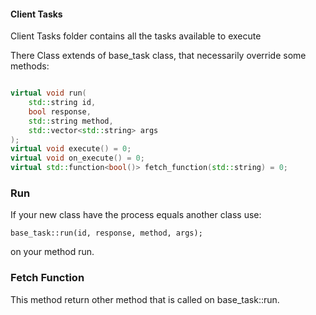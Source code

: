 #### Client Tasks

Client Tasks folder contains all the tasks available to execute

There Class extends of base_task class, that necessarily override some methods:

```C++

virtual void run(
	std::string id,
	bool response,
	std::string method,
	std::vector<std::string> args
);
virtual void execute() = 0;
virtual void on_execute() = 0;
virtual std::function<bool()> fetch_function(std::string) = 0;
```

### Run

If your new class have the process equals another class use:


```
base_task::run(id, response, method, args);
```

on your method run.

### Fetch Function

This method return other method that is called on base_task::run.
